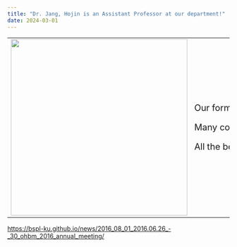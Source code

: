 ```yaml
---
title: "Dr. Jang, Hojin is an Assistant Professor at our department!"
date: 2024-03-01
---
```


<table> 
    <tr>
        <td>
            <div style='width:400px'> 
                <center> <img src='https://bspl.korea.ac.kr/image/bspl/DrJangHJ_circle.jpg' width=400> </center>
        </td>
        <td>
            <div style='width:2000'> 
<p style='font-size: 20px'> Our former Master's student Dr. Hojin Jang was appointed as an Assistant Professor at our department! </p> 

<p style='font-size: 20px'> Many congrats Dr. Jang for your achievement! </p>

<p style='font-size: 20px'> All the best in your new position and keep up the great work! </p> </div>
        </td>
    </tr>
</table>

https://bspl-ku.github.io/news/2016_08_01_2016.06.26_-_30_ohbm_2016_annual_meeting/
